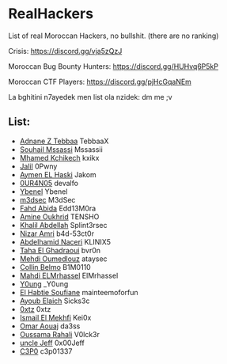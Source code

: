 # RealHackers
List of real Moroccan Hackers, no bullshit. (there are no ranking)

Crisis:  https://discord.gg/vja5zQzJ

Moroccan Bug Bounty Hunters: https://discord.gg/HUHvq6P5kP

Moroccan CTF Players: https://discord.gg/pjHcGqaNEm

La bghitini n7ayedek men list ola nzidek: dm me ;v

## List:

- [Adnane Z Tebbaa](https://twitter.com/TebbaaX) TebbaaX
- [Souhail Mssassi](https://www.facebook.com/Mssassii) Mssassii
- [Mhamed Kchikech](https://twitter.com/mhamed_kchikech) kxikx
- [Jalil](https://www.twitch.tv/g4lilio) 0Pwny
- [Aymen EL Haski](https://twitter.com/RyouShin7) Jakom
- [0UR4N05](https://twitter.com/0_n05) devalfo
- [Ybenel](https://twitter.com/_ybenel) Ybenel
- [m3dsec](https://twitter.com/m3dsec) M3dSec
- [Fahd Abida](https://www.facebook.com/z3rod4y) Edd13M0ra
- [Amine Oukhrid](https://www.facebook.com/amine.oukhrid.7) TENSHO
- [Khalil Abdellah](https://twitter.com/splint3rsec) Splint3rsec
- [Nizar Amri](https://www.facebook.com/nizar.amri.733) b4d-53ct0r 
- [Abdelhamid Naceri](https://twitter.com/KLINIX5) KLINIX5
- [Taha El Ghadraoui](https://twitter.com/bvr0n___) bvr0n
- [Mehdi Oumedlouz](https://www.facebook.com/mehdi.oumedlouz) ataysec
- [Collin Belmo](https://twitter.com/belmo01) B1M0110
- [Mahdi ELMrhassel](https://twitter.com/ElMrhassel) ElMrhassel
- [Y0ung](https://twitter.com/Y0ung_MA) _Y0ung
- [El Habtie Soufiane](https://twitter.com/soufianelhabti) mainteemoforfun 
- [Ayoub Elaich](https://twitter.com/OriginalSicksec) Sicks3c 
- [0xtz](https://twitter.com/0xtz_52) 0xtz
- [Ismail El Mekhfi](https://twitter.com/Kei0x) Kei0x
- [Omar Aouaj](https://www.facebook.com/omar.aouaj.77) da3ss
- [Oussama Rahali](https://www.facebook.com/oussama.rahali.925) V0lck3r 
- [uncle Jeff](https://github.com/0x00Jeff) 0x00Jeff
- [C3P0](https://twitter.com/c3p01337) c3p01337
